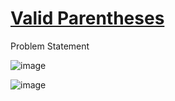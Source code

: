 # [Valid Parentheses](https://www.codingninjas.com/codestudio/problems/valid-parenthesis_795104?topList=love-babbar-dsa-sheet-problems&leftPanelTab=0%3Fsource%3Dyoutube&campaign=Lovebabbarcodestudio&utm_source=youtube&utm_medium=affiliate&utm_campaign=Lovebabbarcodestudio)

Problem Statement

![image](https://user-images.githubusercontent.com/97858274/224375819-cb13f4f8-5d54-44d5-b7ed-0950c1ff8dc5.png)

![image](https://user-images.githubusercontent.com/97858274/224375915-39e08d23-1e32-4815-9766-0b9ce5cb70ad.png)

